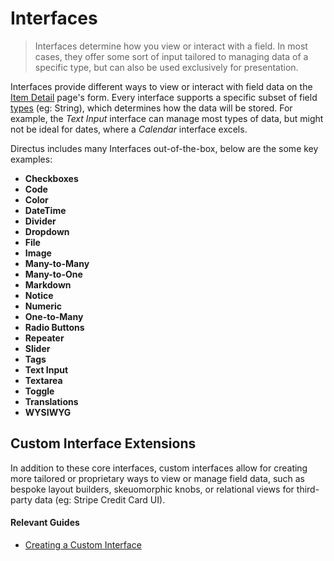 # Interfaces <small></small>

> Interfaces determine how you view or interact with a field. In most cases, they offer some sort of input tailored to
> managing data of a specific type, but can also be used exclusively for presentation.

Interfaces provide different ways to view or interact with field data on the
[Item Detail](/concepts/application/#item-detail) page's form. Every interface supports a specific subset of field
[types](/concepts/types/) (eg: String), which determines how the data will be stored. For example, the _Text Input_
interface can manage most types of data, but might not be ideal for dates, where a _Calendar_ interface excels.

Directus includes many Interfaces out-of-the-box, below are the some key examples:

- **Checkboxes**
- **Code**
- **Color**
- **DateTime**
- **Divider**
- **Dropdown**
- **File**
- **Image**
- **Many-to-Many**
- **Many-to-One**
- **Markdown**
- **Notice**
- **Numeric**
- **One-to-Many**
- **Radio Buttons**
- **Repeater**
- **Slider**
- **Tags**
- **Text Input**
- **Textarea**
- **Toggle**
- **Translations**
- **WYSIWYG**

## Custom Interface Extensions

In addition to these core interfaces, custom interfaces allow for creating more tailored or proprietary ways to view or
manage field data, such as bespoke layout builders, skeuomorphic knobs, or relational views for third-party data (eg:
Stripe Credit Card UI).

#### Relevant Guides

- [Creating a Custom Interface](/guides/interfaces)
